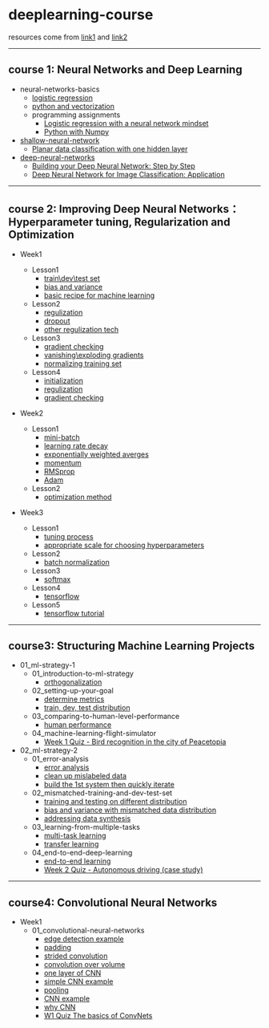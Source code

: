 # deeplearning-course

resources come from [link1](https://github.com/felipemaion/deeplearning-study) and [link2](https://github.com/Kulbear/deep-learning-coursera)
***
## course 1: Neural Networks and Deep Learning
* neural-networks-basics
	* [logistic regression](https://github.com/yujuezhao/deeplearning-course/blob/master/1%E3%80%81Neural%20Networks%20and%20Deep%20Learning/02_neural-networks-basics/01_logistic-regression-as-a-neural-network/Logistic%20Regression.pdf)
	* [python and vectorization](https://github.com/yujuezhao/deeplearning-course/blob/master/1%E3%80%81Neural%20Networks%20and%20Deep%20Learning/02_neural-networks-basics/02_python-and-vectorization/Vectorization.pdf)
	* programming assignments
		* [Logistic regression with a neural network mindset](https://github.com/yujuezhao/deeplearning-course/blob/master/1%E3%80%81Neural%20Networks%20and%20Deep%20Learning/02_neural-networks-basics/03_programming-assignments/Logistic%2BRegression%2Bwith%2Ba%2BNeural%2BNetwork%2Bmindset/Logistic%20Regression%20with%20a%20neural%20network%20mindset.pdf)
		* [Python with Numpy](https://github.com/yujuezhao/deeplearning-course/blob/master/1%E3%80%81Neural%20Networks%20and%20Deep%20Learning/02_neural-networks-basics/03_programming-assignments/Python%2BBasics%2BWith%2BNumpy/Python%20Basics%20with%20Numpy.pdf)
* [shallow-neural-network](https://github.com/yujuezhao/deeplearning-course/blob/master/1%E3%80%81Neural%20Networks%20and%20Deep%20Learning/03_shallow-neural-networks/01_shallow-neural-network/Shallow%20neural%20network.pdf)
	* [Planar data classification with one hidden layer](https://nbviewer.jupyter.org/github/yujuezhao/deeplearning-course/blob/master/1%E3%80%81Neural%20Networks%20and%20Deep%20Learning/03_shallow-neural-networks/01_shallow-neural-network/Planar%20data%20classification%20with%20one%20hidden%20layer/Planar%20data%20classification%20with%20one%20hidden%20layer.ipynb)
* [deep-neural-networks](https://github.com/yujuezhao/deeplearning-course/blob/master/1%E3%80%81Neural%20Networks%20and%20Deep%20Learning/04_deep-neural-networks/Deep%20layer%20neural%20network.pdf)
	* [Building your Deep Neural Network: Step by Step](https://github.com/yujuezhao/deeplearning-course/blob/master/1%E3%80%81Neural%20Networks%20and%20Deep%20Learning/04_deep-neural-networks/Building%2Byour%2BDeep%2BNeural%2BNetwork%2B-%2BStep%2Bby%2BStep/Building%2Byour%2BDeep%2BNeural%2BNetwork%2B-%2BStep%2Bby%2BStep.ipynb)
	* [Deep Neural Network for Image Classification: Application](https://github.com/yujuezhao/deeplearning-course/blob/master/1%E3%80%81Neural%20Networks%20and%20Deep%20Learning/04_deep-neural-networks/Deep%2BNeural%2BNetwork%2B-%2BApplication/Deep%2BNeural%2BNetwork%2B-%2BApplication.ipynb)
***
## course 2: Improving Deep Neural Networks：Hyperparameter tuning, Regularization and Optimization
* Week1
	* Lesson1
		* [train\dev\test set](https://github.com/yujuezhao/deeplearning-course/blob/master/2%E3%80%81Improving%20Deep%20Neural%20Networks%EF%BC%9AHyperparameter%20tuning%2C%20Regularization%20and%20Optimization/Week1/Lesson1/traindevtest%20sets.pdf)
		* [bias and variance](https://github.com/yujuezhao/deeplearning-course/blob/master/2%E3%80%81Improving%20Deep%20Neural%20Networks%EF%BC%9AHyperparameter%20tuning%2C%20Regularization%20and%20Optimization/Week1/Lesson1/Bias%20and%20Variance.pdf)
		* [basic recipe for machine learning](https://github.com/yujuezhao/deeplearning-course/blob/master/2%E3%80%81Improving%20Deep%20Neural%20Networks%EF%BC%9AHyperparameter%20tuning%2C%20Regularization%20and%20Optimization/Week1/Lesson1/Basic%20recipe%20for%20machine%20learning.pdf)
	* Lesson2
		* [regulization](https://github.com/yujuezhao/deeplearning-course/blob/master/2%E3%80%81Improving%20Deep%20Neural%20Networks%EF%BC%9AHyperparameter%20tuning%2C%20Regularization%20and%20Optimization/Week1/Lesson2/Regularization.pdf)
		* [dropout](https://github.com/yujuezhao/deeplearning-course/blob/master/2%E3%80%81Improving%20Deep%20Neural%20Networks%EF%BC%9AHyperparameter%20tuning%2C%20Regularization%20and%20Optimization/Week1/Lesson2/Dropout%20regularization.pdf)
		* [other regulization tech](https://github.com/yujuezhao/deeplearning-course/blob/master/2%E3%80%81Improving%20Deep%20Neural%20Networks%EF%BC%9AHyperparameter%20tuning%2C%20Regularization%20and%20Optimization/Week1/Lesson2/Other%20regularization%20techniques.pdf)
	* Lesson3
		* [gradient checking](https://github.com/yujuezhao/deeplearning-course/blob/master/2%E3%80%81Improving%20Deep%20Neural%20Networks%EF%BC%9AHyperparameter%20tuning%2C%20Regularization%20and%20Optimization/Week1/Lesson3/Gradient%20checking.pdf)
		* [vanishing\exploding gradients](https://github.com/yujuezhao/deeplearning-course/blob/master/2%E3%80%81Improving%20Deep%20Neural%20Networks%EF%BC%9AHyperparameter%20tuning%2C%20Regularization%20and%20Optimization/Week1/Lesson3/Vanishingexploding%20gradients.pdf)
		* [normalizing training set](https://github.com/yujuezhao/deeplearning-course/blob/master/2%E3%80%81Improving%20Deep%20Neural%20Networks%EF%BC%9AHyperparameter%20tuning%2C%20Regularization%20and%20Optimization/Week1/Lesson3/Normalizing%20training%20set.pdf)
	* Lesson4
		* [initialization](https://nbviewer.jupyter.org/github/yujuezhao/deeplearning-course/blob/master/2%E3%80%81Improving%20Deep%20Neural%20Networks%EF%BC%9AHyperparameter%20tuning%2C%20Regularization%20and%20Optimization/Week1/Lesson4/initialization/Initialization.ipynb)
		* [regulization](https://nbviewer.jupyter.org/github/yujuezhao/deeplearning-course/blob/master/2%E3%80%81Improving%20Deep%20Neural%20Networks%EF%BC%9AHyperparameter%20tuning%2C%20Regularization%20and%20Optimization/Week1/Lesson4/regularization/Regularization.ipynb)
		* [gradient checking](https://nbviewer.jupyter.org/github/yujuezhao/deeplearning-course/blob/master/2%E3%80%81Improving%20Deep%20Neural%20Networks%EF%BC%9AHyperparameter%20tuning%2C%20Regularization%20and%20Optimization/Week1/Lesson4/gradient%20checking/Gradient%20Checking.ipynb)
* Week2
	* Lesson1
		* [mini-batch](https://github.com/yujuezhao/deeplearning-course/blob/master/2%E3%80%81Improving%20Deep%20Neural%20Networks%EF%BC%9AHyperparameter%20tuning%2C%20Regularization%20and%20Optimization/Week2/Lesson1/mini-batch%20gradient%20descent.pdf)
		* [learning rate decay](https://github.com/yujuezhao/deeplearning-course/blob/master/2%E3%80%81Improving%20Deep%20Neural%20Networks%EF%BC%9AHyperparameter%20tuning%2C%20Regularization%20and%20Optimization/Week2/Lesson1/Learning%20rate%20decay.pdf)
		* [exponentially weighted averges](https://github.com/yujuezhao/deeplearning-course/blob/master/2%E3%80%81Improving%20Deep%20Neural%20Networks%EF%BC%9AHyperparameter%20tuning%2C%20Regularization%20and%20Optimization/Week2/Lesson1/Exponentially%20weighted%20averages.pdf)
		* [momentum](https://github.com/yujuezhao/deeplearning-course/blob/master/2%E3%80%81Improving%20Deep%20Neural%20Networks%EF%BC%9AHyperparameter%20tuning%2C%20Regularization%20and%20Optimization/Week2/Lesson1/Gradient%20decsent%20momentum.pdf)
		* [RMSprop](https://github.com/yujuezhao/deeplearning-course/blob/master/2%E3%80%81Improving%20Deep%20Neural%20Networks%EF%BC%9AHyperparameter%20tuning%2C%20Regularization%20and%20Optimization/Week2/Lesson1/RMSprop.pdf)
		* [Adam](https://github.com/yujuezhao/deeplearning-course/blob/master/2%E3%80%81Improving%20Deep%20Neural%20Networks%EF%BC%9AHyperparameter%20tuning%2C%20Regularization%20and%20Optimization/Week2/Lesson1/Adam%20optimization%20algorithm.pdf)
	* Lesson2
		* [optimization method](https://nbviewer.jupyter.org/github/yujuezhao/deeplearning-course/blob/master/2%E3%80%81Improving%20Deep%20Neural%20Networks%EF%BC%9AHyperparameter%20tuning%2C%20Regularization%20and%20Optimization/Week2/Lesson2/optimization/Optimization%20methods.ipynb)

* Week3
	* Lesson1
		* [tuning process](https://github.com/yujuezhao/deeplearning-course/blob/master/2%E3%80%81Improving%20Deep%20Neural%20Networks%EF%BC%9AHyperparameter%20tuning%2C%20Regularization%20and%20Optimization/Week3/Lesson1/tuning%20process.pdf)
		* [appropriate scale for choosing hyperparameters](https://github.com/yujuezhao/deeplearning-course/blob/master/2%E3%80%81Improving%20Deep%20Neural%20Networks%EF%BC%9AHyperparameter%20tuning%2C%20Regularization%20and%20Optimization/Week3/Lesson1/using%20an%20appropriate%20scale%20to%20pick%20hyperparameters.pdf)
	* Lesson2
		* [batch normalization](https://github.com/yujuezhao/deeplearning-course/blob/master/2%E3%80%81Improving%20Deep%20Neural%20Networks%EF%BC%9AHyperparameter%20tuning%2C%20Regularization%20and%20Optimization/Week3/Lesson2/Batch%20normalization.pdf)
	* Lesson3
		* [softmax](https://github.com/yujuezhao/deeplearning-course/blob/master/2%E3%80%81Improving%20Deep%20Neural%20Networks%EF%BC%9AHyperparameter%20tuning%2C%20Regularization%20and%20Optimization/Week3/Lesson3/Softmax%20regression.pdf)
	* Lesson4
		* [tensorflow](https://github.com/yujuezhao/deeplearning-course/blob/master/2%E3%80%81Improving%20Deep%20Neural%20Networks%EF%BC%9AHyperparameter%20tuning%2C%20Regularization%20and%20Optimization/Week3/Lesson4/tensorflow.pdf)
	* Lesson5
		* [tensorflow tutorial](https://nbviewer.jupyter.org/github/yujuezhao/deeplearning-course/blob/master/2%E3%80%81Improving%20Deep%20Neural%20Networks%EF%BC%9AHyperparameter%20tuning%2C%20Regularization%20and%20Optimization/Week3/Lesson5/tensorflow/Tensorflow%20Tutorial.ipynb)
***
## course3: Structuring Machine Learning Projects
* 01_ml-strategy-1 
	* 01_introduction-to-ml-strategy
		* [orthogonalization](https://github.com/yujuezhao/deeplearning-course/blob/master/3%E3%80%81Structuring%20Machine%20Learning%20Projects/01_ml-strategy-1/01_introduction-to-ml-strategy/Orthogonalization.md)
	* 02_setting-up-your-goal
		* [determine metrics](https://github.com/yujuezhao/deeplearning-course/blob/master/3%E3%80%81Structuring%20Machine%20Learning%20Projects/01_ml-strategy-1/02_setting-up-your-goal/Determine%20metrics.md)
		* [train, dev, test distribution](https://github.com/yujuezhao/deeplearning-course/blob/master/3%E3%80%81Structuring%20Machine%20Learning%20Projects/01_ml-strategy-1/02_setting-up-your-goal/train,%20dev,%20test%20distribution.md)
	* 03_comparing-to-human-level-performance
		* [human performance](https://github.com/yujuezhao/deeplearning-course/blob/master/3%E3%80%81Structuring%20Machine%20Learning%20Projects/01_ml-strategy-1/03_comparing-to-human-level-performance/human%20performance.md)
	* 04_machine-learning-flight-simulator
		* [Week 1 Quiz - Bird recognition in the city of Peacetopia](https://github.com/yujuezhao/deeplearning-course/blob/master/3%E3%80%81Structuring%20Machine%20Learning%20Projects/01_ml-strategy-1/04_machine-learning-flight-simulator/Week%201%20Quiz%20-%20Bird%20recognition%20in%20the%20city%20of%20Peacetopia%20(case%20study).md)
* 02_ml-strategy-2
	* 01_error-analysis
		* [error analysis](https://github.com/yujuezhao/deeplearning-course/blob/master/3%E3%80%81Structuring%20Machine%20Learning%20Projects/02_ml-strategy-2/01_error-analysis/Error%20analysis.md)
		* [clean up mislabeled data](https://github.com/yujuezhao/deeplearning-course/blob/master/3%E3%80%81Structuring%20Machine%20Learning%20Projects/02_ml-strategy-2/01_error-analysis/Clean%20up%20mislabeled%20data.md)
		* [build the 1st system then quickly iterate](https://github.com/yujuezhao/deeplearning-course/blob/master/3%E3%80%81Structuring%20Machine%20Learning%20Projects/02_ml-strategy-2/01_error-analysis/Build%20the%201st%20system%20then%20quickly%20iterate.md)
	* 02_mismatched-training-and-dev-test-set
		* [training and testing on different distribution](https://github.com/yujuezhao/deeplearning-course/blob/master/3%E3%80%81Structuring%20Machine%20Learning%20Projects/02_ml-strategy-2/02_mismatched-training-and-dev-test-set/1.%20training%20and%20testing%20on%20different%20distribution.md)
		* [bias and variance with mismatched data distribution](https://github.com/yujuezhao/deeplearning-course/blob/master/3%E3%80%81Structuring%20Machine%20Learning%20Projects/02_ml-strategy-2/02_mismatched-training-and-dev-test-set/2.%20Bias%20and%20variance%20with%20mismatched%20data%20distribution.md)
		* [addressing data synthesis](https://github.com/yujuezhao/deeplearning-course/blob/master/3%E3%80%81Structuring%20Machine%20Learning%20Projects/02_ml-strategy-2/02_mismatched-training-and-dev-test-set/3.%20addressing%20data%20synthesis.md)
	* 03_learning-from-multiple-tasks
		* [multi-task learning](https://github.com/yujuezhao/deeplearning-course/blob/master/3%E3%80%81Structuring%20Machine%20Learning%20Projects/02_ml-strategy-2/03_learning-from-multiple-tasks/multi-task%20learning.md)
		* [transfer learning](https://github.com/yujuezhao/deeplearning-course/blob/master/3%E3%80%81Structuring%20Machine%20Learning%20Projects/02_ml-strategy-2/03_learning-from-multiple-tasks/transfer%20learning.md)
	* 04_end-to-end-deep-learning
		* [end-to-end learning](https://github.com/yujuezhao/deeplearning-course/blob/master/3%E3%80%81Structuring%20Machine%20Learning%20Projects/02_ml-strategy-2/04_end-to-end-deep-learning/end-to-end%20learning.md)
		* [Week 2 Quiz - Autonomous driving (case study)](https://github.com/yujuezhao/deeplearning-course/blob/master/3%E3%80%81Structuring%20Machine%20Learning%20Projects/02_ml-strategy-2/04_end-to-end-deep-learning/Week%202%20Quiz%20-%20Autonomous%20driving%20(case%20study).md)
***
## course4: Convolutional Neural Networks
* Week1
	* 01_convolutional-neural-networks
		* [edge detection example](http://htmlpreview.github.com/?https://github.com/yujuezhao/deeplearning-course/blob/master/4%E3%80%81Convolutional%20Neural%20Networks/Week1/01_convolutional-neural-networks/Edge%20detection%20example.html)
		* [padding](http://htmlpreview.github.com/?https://github.com/yujuezhao/deeplearning-course/blob/master/4%E3%80%81Convolutional%20Neural%20Networks/Week1/01_convolutional-neural-networks/Padding.html)
		* [strided convolution](http://htmlpreview.github.com/?https://github.com/yujuezhao/deeplearning-course/blob/master/4%E3%80%81Convolutional%20Neural%20Networks/Week1/01_convolutional-neural-networks/Strided%20convolutions.html)
		* [convolution over volume](http://htmlpreview.github.com/?https://github.com/yujuezhao/deeplearning-course/blob/master/4%E3%80%81Convolutional%20Neural%20Networks/Week1/01_convolutional-neural-networks/Convolutions%20over%20volume.html)
		* [one layer of CNN](http://htmlpreview.github.com/?https://github.com/yujuezhao/deeplearning-course/blob/master/4%E3%80%81Convolutional%20Neural%20Networks/Week1/01_convolutional-neural-networks/One%20layer%20of%20a%20convolution%20neural%20network.html)
		* [simple CNN example](http://htmlpreview.github.com/?https://github.com/yujuezhao/deeplearning-course/blob/master/4%E3%80%81Convolutional%20Neural%20Networks/Week1/01_convolutional-neural-networks/Simple%20convolutional%20network%20example.html)
		* [pooling](http://htmlpreview.github.com/?https://github.com/yujuezhao/deeplearning-course/blob/master/4%E3%80%81Convolutional%20Neural%20Networks/Week1/01_convolutional-neural-networks/Pooling.html)
		* [CNN example](http://htmlpreview.github.com/?https://github.com/yujuezhao/deeplearning-course/blob/master/4%E3%80%81Convolutional%20Neural%20Networks/Week1/01_convolutional-neural-networks/CNN%20example.html)
		* [why CNN](http://htmlpreview.github.com/?https://github.com/yujuezhao/deeplearning-course/blob/master/4%E3%80%81Convolutional%20Neural%20Networks/Week1/01_convolutional-neural-networks/Why%20CNN.html)
		* [W1 Quiz The basics of ConvNets](http://htmlpreview.github.com/?https://github.com/yujuezhao/deeplearning-course/blob/master/4%E3%80%81Convolutional%20Neural%20Networks/Week1/01_convolutional-neural-networks/W1%20Quiz%20The%20basics%20of%20ConvNets.html)
